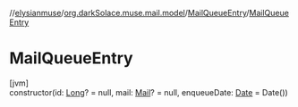 //[elysianmuse](../../../index.md)/[org.darkSolace.muse.mail.model](../index.md)/[MailQueueEntry](index.md)/[MailQueueEntry](-mail-queue-entry.md)

# MailQueueEntry

[jvm]\
constructor(id: [Long](https://kotlinlang.org/api/latest/jvm/stdlib/kotlin/-long/index.html)? = null, mail: [Mail](../-mail/index.md)? = null, enqueueDate: [Date](https://docs.oracle.com/javase/8/docs/api/java/util/Date.html) = Date())
